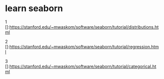 # learn seaborn

1
[]:https://stanford.edu/~mwaskom/software/seaborn/tutorial/distributions.html


2
[]:https://stanford.edu/~mwaskom/software/seaborn/tutorial/regression.html


3
[]:https://stanford.edu/~mwaskom/software/seaborn/tutorial/categorical.html




